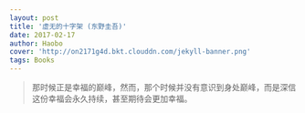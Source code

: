 ```yaml
---
layout: post
title: '虚无的十字架 (东野圭吾)'
date: 2017-02-17
author: Haobo
cover: 'http://on2171g4d.bkt.clouddn.com/jekyll-banner.png'
tags: Books
---
```


> 那时候正是幸福的巅峰，然而，那个时候并没有意识到身处巅峰，而是深信这份幸福会永久持续，甚至期待会更加幸福。



